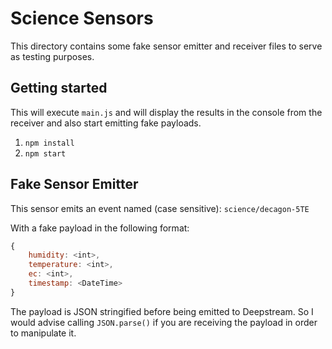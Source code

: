 # Science Sensors

This directory contains some fake sensor emitter and receiver files to serve as testing purposes.

## Getting started

This will execute `main.js` and will display the results in the console from the receiver and also start emitting fake payloads.

1. `npm install`
2. `npm start`

## Fake Sensor Emitter

This sensor emits an event named (case sensitive): `science/decagon-5TE`

With a fake payload in the following format: 
```js
{
    humidity: <int>,
    temperature: <int>,
    ec: <int>,
    timestamp: <DateTime>
}
```

The payload is JSON stringified before being emitted to Deepstream. So I would advise calling `JSON.parse()` if you are receiving the payload in order to manipulate it.


